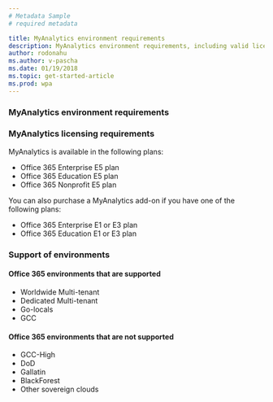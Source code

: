 ```yaml
---
# Metadata Sample
# required metadata

title: MyAnalytics environment requirements
description: MyAnalytics environment requirements, including valid licensing choices
author: rodonahu
ms.author: v-pascha
ms.date: 01/19/2018
ms.topic: get-started-article
ms.prod: wpa
---
```


### MyAnalytics environment requirements

### MyAnalytics licensing requirements

MyAnalytics is available in the following plans:
* Office 365 Enterprise E5 plan
* Office 365 Education E5 plan 
* Office 365 Nonprofit E5 plan 

You can also purchase a MyAnalytics add-on if you have one of the following plans: 
* Office 365 Enterprise E1 or E3 plan 
* Office 365 Education E1 or E3 plan  

### Support of environments 
 
#### Office 365 environments that are supported
* Worldwide Multi-tenant
* Dedicated Multi-tenant
* Go-locals
* GCC
 
#### Office 365 environments that are not supported
* GCC-High
* DoD
* Gallatin
* BlackForest
* Other sovereign clouds 

